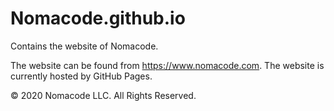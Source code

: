 # Nomacode.github.io
Contains the website of Nomacode.

The website can be found from https://www.nomacode.com. The website is currently hosted by GitHub Pages.

© 2020 Nomacode LLC. All Rights Reserved.
